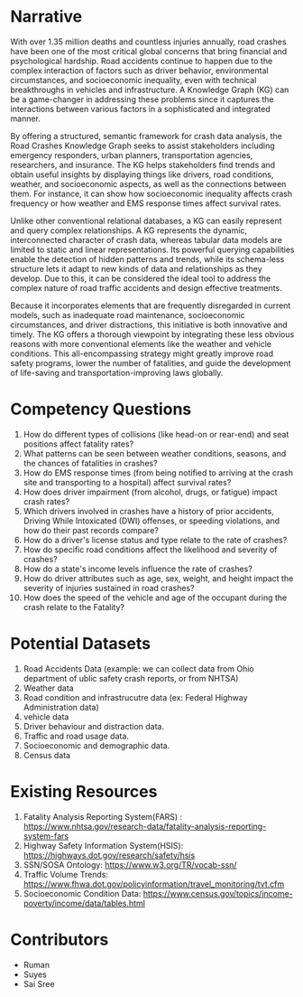 # Narrative
With over 1.35 million deaths and countless injuries annually, road crashes have been one of the most critical global concerns that bring financial and psychological hardship. Road accidents continue to happen due to the complex interaction of factors such as driver behavior, environmental circumstances, and socioeconomic inequality, even with technical breakthroughs in vehicles and infrastructure. A Knowledge Graph (KG) can be a game-changer in addressing these problems since it captures the interactions between various factors in a sophisticated and integrated manner.

By offering a structured, semantic framework for crash data analysis, the Road Crashes Knowledge Graph seeks to assist stakeholders including emergency responders, urban planners, transportation agencies, researchers, and insurance. The KG helps stakeholders find trends and obtain useful insights by displaying things like drivers, road conditions, weather, and socioeconomic aspects, as well as the connections between them. For instance, it can show how socioeconomic inequality affects crash frequency or how weather and EMS response times affect survival rates.

Unlike other conventional relational databases, a KG can easily represent and query complex relationships. A KG represents the dynamic, interconnected character of crash data, whereas tabular data models are limited to static and linear representations. Its powerful querying capabilities enable the detection of hidden patterns and trends, while its schema-less structure lets it adapt to new kinds of data and relationships as they develop. Due to this, it can be considered the ideal tool to address the complex nature of road traffic accidents and design effective treatments.

Because it incorporates elements that are frequently disregarded in current models, such as inadequate road maintenance, socioeconomic circumstances, and driver distractions, this initiative is both innovative and timely. The KG offers a thorough viewpoint by integrating these less obvious reasons with more conventional elements like the weather and vehicle conditions. This all-encompassing strategy might greatly improve road safety programs, lower the number of fatalities, and guide the development of life-saving and transportation-improving laws globally.










#  Competency Questions
1. How do different types of collisions (like head-on or rear-end) and seat positions affect fatality rates?
2. What patterns can be seen between weather conditions, seasons, and the chances of fatalities in crashes?
3. How do EMS response times (from being notified to arriving at the crash site and transporting to a hospital) affect survival rates?
4. How does driver impairment (from alcohol, drugs, or fatigue) impact crash rates?
5. Which drivers involved in crashes have a history of prior accidents, Driving While Intoxicated (DWI) offenses, or speeding violations, and how do their past records compare?
6. How do a driver's license status and type relate to the rate of crashes?
7. How do specific road conditions affect the likelihood and severity of crashes?
8. How do a state's income levels influence the rate of crashes?
9. How do driver attributes such as age, sex, weight, and height impact the severity of injuries sustained in road crashes?
10. How does the speed of the vehicle and age of the occupant during the crash relate to the Fatality?



#  Potential Datasets 
1. Road Accidents Data (example: we can collect data from Ohio department of ublic safety crash reports, or from NHTSA) 
2. Weather data
3. Road condition and infrastrucutre data (ex: Federal Highway Administration data)
4. vehicle data
5. Driver behaviour and distraction data.
6. Traffic and road usage data.
7. Socioeconomic and demographic data.
8. Census data

# Existing Resources

1. Fatality Analysis Reporting System(FARS) : https://www.nhtsa.gov/research-data/fatality-analysis-reporting-system-fars
2. Highway Safety Information System(HSIS): https://highways.dot.gov/research/safety/hsis
3. SSN/SOSA Ontology: https://www.w3.org/TR/vocab-ssn/
4. Traffic Volume Trends: https://www.fhwa.dot.gov/policyinformation/travel_monitoring/tvt.cfm
5. Socioeconomic Condition Data: https://www.census.gov/topics/income-poverty/income/data/tables.html


#  Contributors
* Ruman
* Suyes
* Sai Sree



